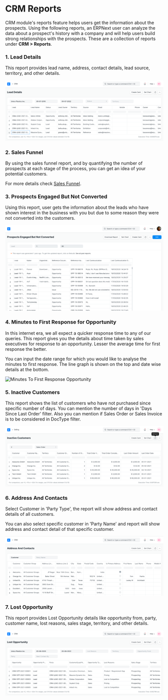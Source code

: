 
# CRM Reports


CRM module's reports feature helps users get the information about the prospects. Using the following reports, an ERPNext user can analyze the data about a prospect's history with a company and will help users build strong relationships with the prospects. These are a collection of reports under **CRM > Reports**.


### 1. Lead Details


This report provides lead name, address, contact details, lead source, territory, and other details.


![Lead Details Report](/files/lead-details.png)


### 2. Sales Funnel


By using the sales funnel report, and by quantifying the number of prospects at each stage of the process, you can get an idea of your potential customers.


For more details check [Sales Funnel](/docs/v13/user/manual/en/CRM/articles/sales_funnel).


### 3. Prospects Engaged But Not Converted


Using this report, user gets the information about the leads who have shown interest in the business with you but due to some reason they were not converted into the customers.


![Prospects Engaged But Not Converted](/files/prospects-engaged-but-not-converted.png)


### 4. Minutes to First Response for Opportunity


In this internet era, we all expect a quicker response time to any of our queries. This report gives you the details about time taken by sales executives for response to an opportunity. Lesser the average time for first response the better.


You can input the date range for which you would like to analyse the minutes to first response. The line graph is shown on the top and date wise details at the bottom.


![Minutes To First Response Opportunity](/docs/v13/assets/img/crm/report/minutes_to_first_response.png)


### 5. Inactive Customers


This report shows the list of customers who have not purchased since specific number of days. You can mention the number of days in 'Days Since Last Order' filter. Also you can mention if Sales Order or Sales Invoice is to be considered in DocType filter.


![Inactive Customers](/files/inactive-customers.png)


### 6. Address And Contacts


Select Customer in 'Party Type', the report will show address and contact details of all customers.


You can also select specific customer in 'Party Name' and report will show address and contact detail of that specific customer.


![Address and Contact Report](/files/address-and-contacts.png)


### 7. Lost Opportunity


This report provides Lost Opportunity details like opportunity from, party, customer name, lost reasons, sales stage, territory, and other details.


![Lost Opportunity](/files/lost-opportunity.png)


